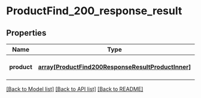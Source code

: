 # ProductFind_200_response_result

## Properties
Name | Type | Description | Notes
------------ | ------------- | ------------- | -------------
**product** | [**array[ProductFind200ResponseResultProductInner]**](ProductFind200ResponseResultProductInner.md) |  | [optional] [default to null]

[[Back to Model list]](../README.md#documentation-for-models) [[Back to API list]](../README.md#documentation-for-api-endpoints) [[Back to README]](../README.md)


